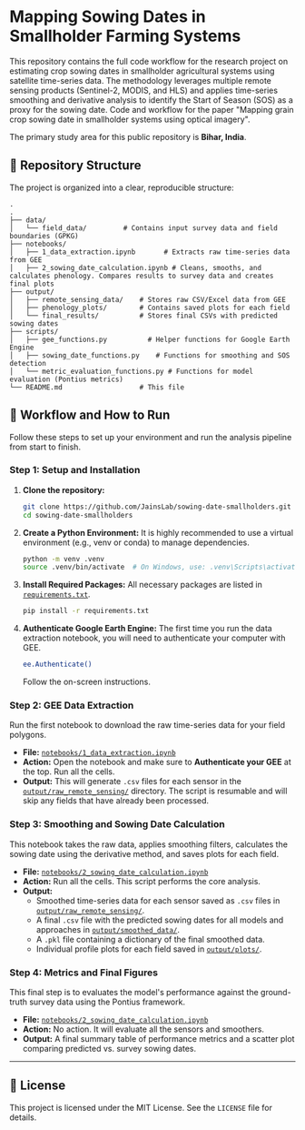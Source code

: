 # Mapping Sowing Dates in Smallholder Farming Systems

This repository contains the full code workflow for the research project on estimating crop sowing dates in smallholder agricultural systems using satellite time-series data. The methodology leverages multiple remote sensing products (Sentinel-2, MODIS, and HLS) and applies time-series smoothing and derivative analysis to identify the Start of Season (SOS) as a proxy for the sowing date. Code and workflow for the paper "Mapping grain crop sowing date in smallholder systems using optical imagery".

The primary study area for this public repository is **Bihar, India**.


## 📂 Repository Structure

The project is organized into a clear, reproducible structure:
```
.
.
├── data/
│   └── field_data/         # Contains input survey data and field boundaries (GPKG)
├── notebooks/
│   ├── 1_data_extraction.ipynb       # Extracts raw time-series data from GEE
│   ├── 2_sowing_date_calculation.ipynb # Cleans, smooths, and calculates phenology. Compares results to survey data and creates final plots
├── output/
│   ├── remote_sensing_data/    # Stores raw CSV/Excel data from GEE
│   ├── phenology_plots/        # Contains saved plots for each field
│   └── final_results/          # Stores final CSVs with predicted sowing dates
├── scripts/
│   ├── gee_functions.py          # Helper functions for Google Earth Engine
│   ├── sowing_date_functions.py    # Functions for smoothing and SOS detection
│   └── metric_evaluation_functions.py # Functions for model evaluation (Pontius metrics)
└── README.md                   # This file
```


## 🚀 Workflow and How to Run

Follow these steps to set up your environment and run the analysis pipeline from start to finish.

### Step 1: Setup and Installation

1.  **Clone the repository:**
    ```bash
    git clone https://github.com/JainsLab/sowing-date-smallholders.git
    cd sowing-date-smallholders
    ```

2.  **Create a Python Environment:** It is highly recommended to use a virtual environment (e.g., venv or conda) to manage dependencies.
    ```bash
    python -m venv .venv
    source .venv/bin/activate  # On Windows, use: .venv\Scripts\activate
    ```

3.  **Install Required Packages:** All necessary packages are listed in [`requirements.txt`](./requirements.txt).
    ```bash
    pip install -r requirements.txt
    ```

4.  **Authenticate Google Earth Engine:** The first time you run the data extraction notebook, you will need to authenticate your computer with GEE.
    ```bash
    ee.Authenticate()
    ```
    Follow the on-screen instructions.

### Step 2: GEE Data Extraction
Run the first notebook to download the raw time-series data for your field polygons.

-   **File:** [`notebooks/1_data_extraction.ipynb`](./notebooks/1_data_extraction.ipynb)
-   **Action:** Open the notebook and make sure to **Authenticate your GEE** at the top. Run all the cells.
-   **Output:** This will generate `.csv` files for each sensor in the [`output/raw_remote_sensing/`](./output/raw_timeseries/) directory. The script is resumable and will skip any fields that have already been processed.

### Step 3: Smoothing and Sowing Date Calculation
This notebook takes the raw data, applies smoothing filters, calculates the sowing date using the derivative method, and saves plots for each field.

-   **File:** [`notebooks/2_sowing_date_calculation.ipynb`](./notebooks/2_sowing_date_calculation.ipynb)
-   **Action:** Run all the cells. This script performs the core analysis.
-   **Output:**
    -   Smoothed time-series data for each sensor saved as `.csv` files in [`output/raw_remote_sensing/`](./output/raw_timeseries/).
    -   A final `.csv` file with the predicted sowing dates for all models and approaches in [`output/smoothed_data/`](./output/smoothed_timeseries/).
    -   A `.pkl` file containing a dictionary of the final smoothed data.
    -   Individual profile plots for each field saved in [`output/plots/`](./output/plots/).

### Step 4: Metrics and Final Figures
This final step is to evaluates the model's performance against the ground-truth survey data using the Pontius framework.

-   **File:** [`notebooks/2_sowing_date_calculation.ipynb`](./notebooks/2_sowing_date_calculation.ipynb)
-   **Action:** No action. It will evaluate all the sensors and smoothers.
-   **Output:** A final summary table of performance metrics and a scatter plot comparing predicted vs. survey sowing dates.

---

## 📜 License

This project is licensed under the MIT License. See the `LICENSE` file for details.